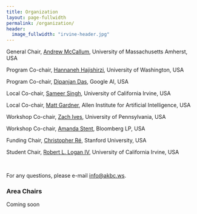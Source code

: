 ```yaml
---
title: Organization
layout: page-fullwidth
permalink: /organization/
header:
  image_fullwidth: "irvine-header.jpg"
---
```


General Chair, [Andrew McCallum](https://people.cs.umass.edu/~mccallum/), University of Massachusetts Amherst, USA

Program Co-chair, [Hannaneh Hajishirzi](https://homes.cs.washington.edu/~hannaneh/), University of Washington, USA

Program Co-chair, [Dipanjan Das](https://www.dipanjandas.com/), Google AI, USA

Local Co-chair, [Sameer Singh](http://sameersingh.org), University of California Irvine, USA

Local Co-chair, [Matt Gardner](https://allenai.org/team/mattg/), Allen Institute for Artificial Intelligence, USA

Workshop Co-chair, [Zach Ives](https://www.cis.upenn.edu/~zives/),  University of Pennsylvania, USA

Workshop Co-chair, [Amanda Stent](https://twitter.com/astent), Bloomberg LP, USA

Funding Chair, [Christopher Ré](https://cs.stanford.edu/people/chrismre/), Stanford University, USA

Student Chair, [Robert L. Logan IV](https://rloganiv.github.io), University of California Irvine, USA

<!-- Local Co-chair, [Ari Kobren](https://akobre01.github.io/), University of Massachusetts Amherst, USA

Local Co-chair, [Nicholas Monath](https://people.cs.umass.edu/~nmonath/), University of Massachusetts Amherst, USA

Website Chair, [Neha Nayak](https://nayakneha.github.io/), University of Massachusetts Amherst, USA -->

<br />

For any questions, please e-mail [info@akbc.ws](mailto:info@akbc.ws).

### Area Chairs

Coming soon

<!-- <div class="row">
<div class="large-2 columns"> <br /> </div>
<div class="small-6 large-4 columns">
Lora Aroyo <br />
Kai-Wei Chang <br />
Luna Dong <br />
Matt Gardner <br />
Paul Groth <br />
Hannaneh Hajishirzi <br />
Roman Klinger
</div>
<div class="small-6 large-4 columns">
Max Nickel <br />
Jay Pujara <br />
Siva Reddy <br />
Tim Rocktäschel <br />
Sunita Sarawagi <br />
Michael Wick <br />
Luke Zettlemoyer
</div>
<div class="large-2 columns"></div>
</div> -->
